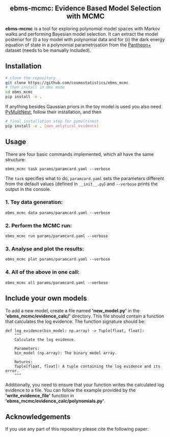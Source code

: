 <h2 align="center">ebms-mcmc: Evidence Based Model Selection with MCMC</h2>

<p align="center">
<!-- <a href="https://arxiv.org/abs/2401.04174"><img alt="Arxiv" src="https://img.shields.io/badge/arXiv-2401.04174-b31b1b.svg"></a> -->


**ebms-mcmc** is a tool for exploring polynomial model spaces with Markov walks and performing Bayesian model selection. It can extract the model posterior for (i) a toy model with polynomial data and for (ii) the dark energy equation of state in a polynomial parametrisation from the [Pantheon+][Pantheon+] dataset (needs to be manually included).

[Pantheon+]: https://github.com/PantheonPlusSH0ES/DataRelease

## Installation

```sh
# clone the repository
git clone https://github.com/cosmostatistics/ebms_mcmc
# then install in dev mode
cd ebms_mcmc
pip install -e .
```
If anything besides Gaussian priors in the toy model is used you also need [PyMulitNest][PyMulitNest], follow their installation, and then
```sh
# final installation step for pymultinest
pip install -e . [non_anlytical_evidence]
```

[PyMulitNest]: https://github.com/JohannesBuchner/PyMultiNest


## Usage
There are four basic commands implemented, which all have the same structure:
```
ebms_mcmc task params/paramcard.yaml --verbose
```
The ```task``` specifies what to do, ```paramcard.yaml``` sets the parameters different from the default values (defined in ```__init__.py```) and ```--verbose``` prints the output in the console.

### 1. Toy data generation:

```
ebms_mcmc data params/paramcard.yaml --verbose
```

### 2. Perform the MCMC run:

```
ebms_mcmc run params/paramcard.yaml --verbose
```

### 3. Analyse and plot the results:
```
ebms_mcmc plot params/paramcard.yaml --verbose
```

### 4. All of the above in one call:
```
ebms_mcmc all params/paramcard.yaml --verbose
```

## Include your own models

To add a new model, create a file named **'new_model.py'** in the **'ebms_mcmc/evidence_calc/'** directory. This file should contain a function that calculates the log evidence. The function signature should be:
```
def log_evidence(bin_model: np.array) -> Tuple[float, float]:
    """
    Calculate the log evidence.

    Parameters:
    bin_model (np.array): The binary model array.

    Returns:
    Tuple[float, float]: A tuple containing the log evidence and its error.
    """
```
Additionally, you need to ensure that your function writes the calculated log evidence to a file. You can follow the example provided by the **'write_evidence_file'** function in **'ebms_mcmc/evidence_calc/polynomials.py'**.


## Acknowledgements

If you use any part of this repository please cite the following paper:
<!-- 
```
@article{Schosser:2024aic,
    author = "Schosser, Benedikt and Heneka, Caroline and Plehn, Tilman",
    title = "{Optimal, fast, and robust inference of reionization-era cosmology with the 21cmPIE-INN}",
    eprint = "2401.04174",
    archivePrefix = "arXiv",
    primaryClass = "astro-ph.CO",
    month = "1",
    year = "2024"
}
``` -->


